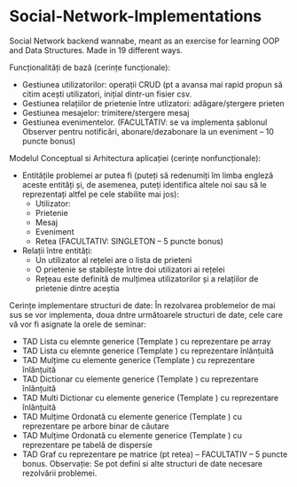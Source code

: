 # Social-Network-Implementations
Social Network backend wannabe, meant as an exercise for learning OOP and Data Structures. Made in 19 different ways.

Funcționalități de bază (cerințe funcționale):
- Gestiunea utilizatorilor: operații CRUD (pt  a avansa mai rapid propun să citim acești utilizatori, inițial dintr-un fisier csv. 
- Gestiunea relațiilor de prietenie între utlizatori: adăgare/ștergere prieten
- Gestiunea mesajelor: trimitere/stergere mesaj 
- Gestiunea evenimentelor. (FACULTATIV: se va implementa șablonul Observer pentru notificări, abonare/dezabonare la un eveniment – 10 puncte bonus)

Modelul Conceptual si Arhitectura aplicației (cerințe nonfuncționale):
 - Entitățile problemei ar putea fi (puteți să redenumiți îm limba engleză aceste entități și, de asemenea, puteți identifica altele noi sau să le reprezentați altfel pe cele stabilite mai jos):
    - Utilizator: 
    - Prietenie
    - Mesaj
    - Eveniment
    - Retea  (FACULTATIV: SINGLETON – 5 puncte bonus)
  - Relații între entități: 
    - Un utilizator al rețelei are o lista de prieteni
    - O prietenie se stabilește între doi utilizatori ai rețelei
    - Rețeau este definită de mulțimea utilizatorilor și a relațiilor de prietenie dintre aceștia

Cerințe implementare structuri de date:
În rezolvarea problemelor de mai sus se vor implementa, doua dntre următoarele structuri de date, cele care vă vor fi asignate la orele de seminar:
- TAD Lista cu elemnte generice (Template <class T> ) cu reprezentare pe array
- TAD Lista cu elemnte generice (Template <class T> ) cu reprezentare înlănțuită
- TAD Mulțime cu elemente generice (Template <class T> ) cu reprezentare înlănțuită
- TAD Dictionar cu elemente generice (Template <class T> ) cu reprezentare înlănțuită
- TAD Multi Dictionar cu elemente generice (Template <class T> ) cu reprezentare înlănțuită
- TAD Mulțime Ordonată cu elemente generice (Template <class T> ) cu reprezentare pe arbore binar de căutare
- TAD Mulțime Ordonată cu elemente generice (Template <class T> ) cu reprezentare pe tabelă de dispersie
- TAD Graf cu reprezentare pe matrice (pt retea) – FACULTATIV – 5 puncte bonus.
Observație: Se pot defini si alte structuri de date necesare rezolvării problemei.
